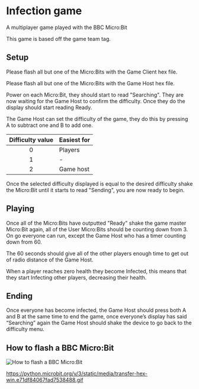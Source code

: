 # Infection game
A multiplayer game played with the BBC Micro:Bit

This game is based off the game team tag.

## Setup

Please flash all but one of the Micro:Bits with the Game Client hex file.

Please flash all but one of the Micro:Bits with the Game Host hex file.

Power on each Micro:Bit, they should start to read "Searching". They are now waiting for the Game Host to confirm the difficulty. Once they do the display should start reading Ready.

The Game Host can set the difficulty of the game, they do this by pressing A to subtract one and B to add one.

| Difficulty value | Easiest for |
|:----------------:|-------------|
| 0	               | Players     |
| 1	               | -           |
| 2	               | Game host   |

Once the selected difficulty displayed is equal to the desired difficulty shake the Micro:Bit until it starts to read "Sending", you are now ready to begin.

## Playing

Once all of the Micro:Bits have outputted "Ready" shake the game master Micro:Bit again, all of the User Micro:Bits should be counting down from 3. On go everyone can run, except the Game Host who has a timer counting down from 60.

The 60 seconds should give all of the other players enough time to get out of radio distance of the Game Host.

When a player reaches zero health they become Infected, this means that they start Infecting other players, decreasing their health.

## Ending

Once everyone has become infected, the Game Host should press both A and B at the same time to end the game, once everyone’s display has said “Searching” again the Game Host should shake the device to go back to the difficulty menu.

## How to flash a BBC Micro:Bit

![How to flash a BBC Micro:Bit](https://python.microbit.org/v/3/static/media/transfer-hex-win.e71df84067fad7538488.gif)

https://python.microbit.org/v/3/static/media/transfer-hex-win.e71df84067fad7538488.gif
